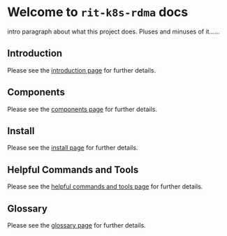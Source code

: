 # Welcome to `rit-k8s-rdma` docs

intro paragraph about what this project does. Pluses and minuses of it......

## Introduction
Please see the [introduction page](introduction.md) for further details.

## Components
Please see the [components page](components.md) for further details.

## Install
Please see the [install page](install.md) for further details.

## Helpful Commands and Tools
Please see the [helpful commands and tools page](helpAndTools.md) for further details.

## Glossary
Please see the [glossary page](glossary.md) for further details.